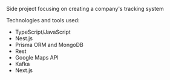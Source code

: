 Side project focusing on creating a company's tracking system 

Technologies and tools used:
- TypeScript/JavaScript
- Nest.js
- Prisma ORM and MongoDB
- Rest
- Google Maps API
- Kafka
- Next.js
